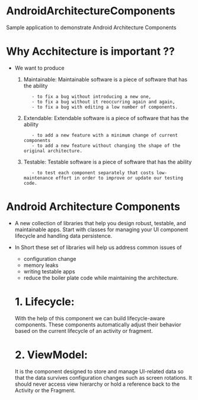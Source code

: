 # AndroidArchitectureComponents
Sample application to demonstrate Android Architecture Components

# Why Acchitecture is important ??
- We want to produce 
  1. Maintainable: Maintainable software is a piece of software that has the ability
            
            - to fix a bug without introducing a new one,
            - to fix a bug without it reoccurring again and again,
            - to fix a bug with editing a low number of components.
            
  2. Extendable: Extendable software is a piece of software that has the ability
  
            - to add a new feature with a minimum change of current components  
            - to add a new feature without changing the shape of the original architecture.
            
  3. Testable: Testable software is a piece of software that has the ability 
  
            - to test each component separately that costs low-maintenance effort in order to improve or update our testing code.

# Android Architecture Components
  - A new collection of libraries that help you design robust, testable, and maintainable apps. Start with classes for managing your UI component lifecycle and handling data persistence.
  - In Short these set of libraries will help us address common issues of 
      - configuration change
      - memory leaks
      - writing testable apps 
      - reduce the boiler plate code while maintaining the architecture.
      
      # 1. Lifecycle: 
      With the help of this component we can build lifecycle-aware components. These components automatically adjust their behavior based on the current lifecycle of an activity or fragment.
      
      # 2. ViewModel:
      It is the component designed to store and manage UI-related data so that the data survives configuration changes such as screen rotations. It should never access view hierarchy or hold a reference back to the Activity or the Fragment.
